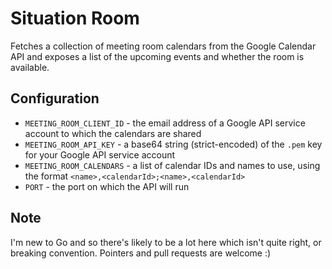 # Situation Room

Fetches a collection of meeting room calendars from the Google Calendar API and exposes a list of the upcoming events and whether the room is available.

## Configuration

* `MEETING_ROOM_CLIENT_ID` - the email address of a Google API service account to which the calendars are shared
* `MEETING_ROOM_API_KEY` - a base64 string (strict-encoded) of the `.pem` key for your Google API service account
* `MEETING_ROOM_CALENDARS` - a list of calendar IDs and names to use, using the format `<name>,<calendarId>;<name>,<calendarId>`
* `PORT` - the port on which the API will run

## Note

I'm new to Go and so there's likely to be a lot here which isn't quite right, or breaking convention. Pointers and pull requests are welcome :)

